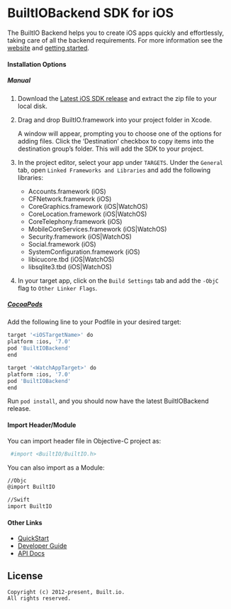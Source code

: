 # BuiltIOBackend SDK for iOS

The BuiltIO Backend helps you to create iOS apps quickly and effortlessly, taking care of all the backend requirements. For more information see the [website](https://docs.built.io/) and [getting started](https://docs.built.io/guide#gettingstarted).

#### Installation Options
##### Manual

1. Download the [Latest iOS SDK release](https://github.com/raweng/BuiltIOBackend-iOS/releases) and extract the zip file to your local disk.

2. Drag and drop BuiltIO.framework into your project folder in Xcode.

    A window will appear, prompting you to choose one of the options for adding files. Click the ‘Destination’ checkbox to copy items into the destination group’s folder. This will add  the SDK to your project.

3. In the project editor, select your app under `TARGETS`. Under the `General` tab, open `Linked Frameworks and Libraries` and add the following libraries:
    - Accounts.framework (iOS)
    - CFNetwork.framework (iOS)
    - CoreGraphics.framework (iOS|WatchOS)
    - CoreLocation.framework (iOS|WatchOS)
    - CoreTelephony.framework (iOS)
    - MobileCoreServices.framework (iOS|WatchOS)
    - Security.framework (iOS|WatchOS)
    - Social.framework (iOS)
    - SystemConfiguration.framework (iOS)
    - libicucore.tbd (iOS|WatchOS)
    - libsqlite3.tbd (iOS|WatchOS)

4. In your target app, click on the `Build Settings` tab and add the `-ObjC` flag to `Other Linker Flags`.

##### **[CocoaPods](https://cocoapods.org)**

Add the following line to your Podfile in your desired target:
```sh
target '<iOSTargetName>' do
platform :ios, '7.0'
pod 'BuiltIOBackend'
end

target '<WatchAppTarget>' do
platform :ios, '7.0'
pod 'BuiltIOBackend'
end
```

Run `pod install`, and you should now have the latest BuiltIOBackend release.

#### Import Header/Module
You can import header file in Objective-C project as:
```sh
 #import <BuiltIO/BuiltIO.h>
```
You can also import as a Module:

```sh
//Objc
@import BuiltIO

//Swift
import BuiltIO
```
#### Other Links
- [QuickStart](https://docs.built.io/quickstart)
- [Developer Guide](https://docs.built.io/guide)
- [API Docs](http://iossdk.builtapp.io/) 

## License

```
Copyright (c) 2012-present, Built.io.
All rights reserved.
```
